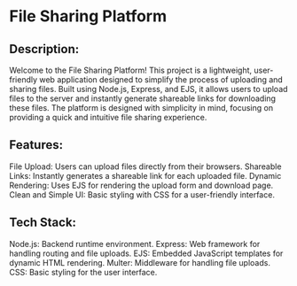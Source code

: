 # File Sharing Platform

## Description:
Welcome to the File Sharing Platform! This project is a lightweight, user-friendly web application designed to simplify the process of uploading and sharing files. Built using Node.js, Express, and EJS, it allows users to upload files to the server and instantly generate shareable links for downloading these files. The platform is designed with simplicity in mind, focusing on providing a quick and intuitive file sharing experience.


## Features:
File Upload: Users can upload files directly from their browsers.
Shareable Links: Instantly generates a shareable link for each uploaded file.
Dynamic Rendering: Uses EJS for rendering the upload form and download page.
Clean and Simple UI: Basic styling with CSS for a user-friendly interface.


## Tech Stack:
Node.js: Backend runtime environment.
Express: Web framework for handling routing and file uploads.
EJS: Embedded JavaScript templates for dynamic HTML rendering.
Multer: Middleware for handling file uploads.
CSS: Basic styling for the user interface.
